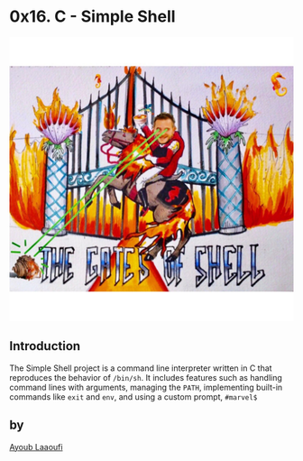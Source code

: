 # 0x16. C - Simple Shell

![App Screenshot](https://github.com/aylaaoufi/simple_shell/blob/master/shell.jpg)

## Introduction

The Simple Shell project is a command line interpreter written in C that reproduces the behavior of `/bin/sh`. It includes features such as handling command lines with arguments, managing the `PATH`, implementing built-in commands like `exit` and `env`, and using a custom prompt, `#marvel$`

## by

[Ayoub Laaoufi](https://github.com/aylaaoufi)
